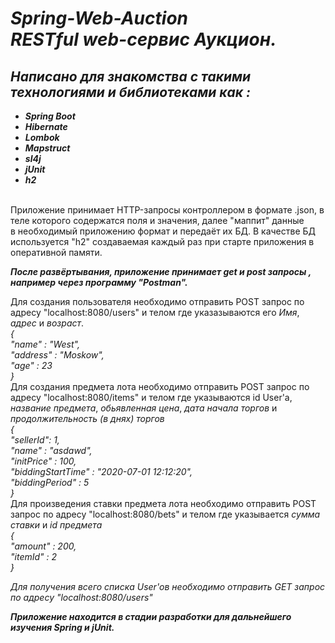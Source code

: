 *Spring-Web-Auction*<br>
*RESTful web-сервис Аукцион.*<br>
======================================
*Написано для знакомства с такими технологиями и библиотеками как :*<br>
------------
* ***Spring Boot***<br>
* ***Hibernate***<br>
* ***Lombok***<br>
* ***Mapstruct***<br>
* ***sl4j***<br>
* ***jUnit***<br>
* ***h2***<br>
<br>
Приложение принимает HTTP-запросы контроллером в формате .json, в теле которого содержатся  поля и значения, далее "маппит" данные <br>
в необходимый приложению  формат и передаёт их БД. В качестве БД используется "h2" создаваемая каждый раз при старте приложения в оперативной памяти.<br>
 
 ***После развёртывания, приложение принимает get и post запросы , например через программу "Postman".***<br>
 
 Для создания пользователя необходимо отправить POST запрос по адресу "localhost:8080/users" и телом 
 где указазываются его *Имя*, *адрес* и *возраст*.<br>
 *{<br>
    "name" : "West",<br>
    "address" : "Moskow",<br>
    "age" : 23<br>
}*<br>
Для создания предмета лота необходимо отправить POST запрос по адресу "localhost:8080/items" и телом 
где указываются id User'a, *название предмета*, *обьявленная цена*, *дата начала торгов* и *продолжительность (в днях) торгов*<br>
*{<br>
    "sellerId": 1,<br>
    "name" : "asdawd",<br>
    "initPrice" : 100,<br>
    "biddingStartTime" : "2020-07-01 12:12:20",<br>
    "biddingPeriod" : 5<br>
}*<br>
Для произведения ставки предмета лота необходимо отправить POST запрос по адресу "localhost:8080/bets" и телом 
где указывается *сумма ставки* и *id предмета*<br>
*{<br>
    "amount" : 200,<br>
    "itemId" : 2<br>
}*<br>

*Для получения всего списка  User'ов необходимо отправить GET запрос по адресу "localhost:8080/users"*  <br>

***Приложение находится в стадии разработки для дальнейшего изучения Spring и jUnit.***<br>
